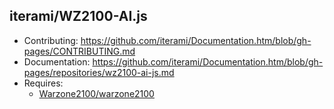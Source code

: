 iterami/WZ2100-AI.js
--------------------

* Contributing: https://github.com/iterami/Documentation.htm/blob/gh-pages/CONTRIBUTING.md
* Documentation: https://github.com/iterami/Documentation.htm/blob/gh-pages/repositories/wz2100-ai-js.md
* Requires:
  * [Warzone2100/warzone2100](https://github.com/Warzone2100/warzone2100)
